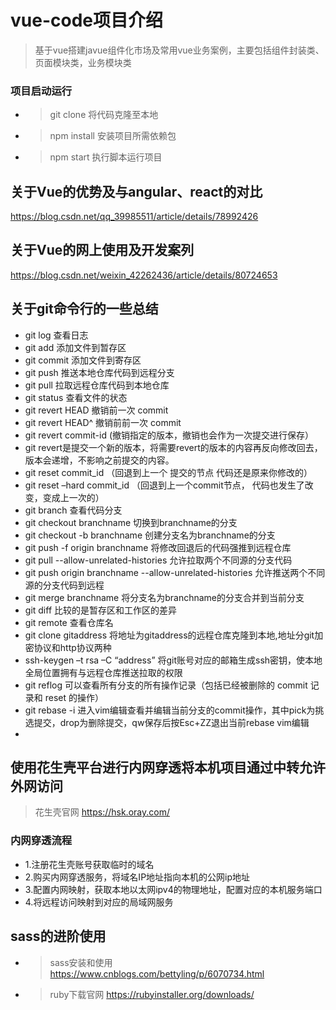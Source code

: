 # vue-code项目介绍

> 基于vue搭建javue组件化市场及常用vue业务案例，主要包括组件封装类、页面模块类，业务模块类
### 项目启动运行
- > git clone 将代码克隆至本地
- > npm install 安装项目所需依赖包
- > npm start 执行脚本运行项目
## 关于Vue的优势及与angular、react的对比
https://blog.csdn.net/qq_39985511/article/details/78992426

## 关于Vue的网上使用及开发案列
https://blog.csdn.net/weixin_42262436/article/details/80724653

## 关于git命令行的一些总结
- git log 查看日志
- git add 添加文件到暂存区
- git commit 添加文件到寄存区
- git push 推送本地仓库代码到远程分支
- git pull 拉取远程仓库代码到本地仓库
- git status 查看文件的状态
- git revert HEAD 撤销前一次 commit 
- git revert HEAD^ 撤销前前一次 commit
- git revert commit-id (撤销指定的版本，撤销也会作为一次提交进行保存） 
- git revert是提交一个新的版本，将需要revert的版本的内容再反向修改回去，版本会递增，不影响之前提交的内容。
- git reset commit_id （回退到上一个 提交的节点 代码还是原来你修改的） 
- git reset –hard commit_id （回退到上一个commit节点， 代码也发生了改变，变成上一次的）
- git branch 查看代码分支
- git checkout branchname 切换到branchname的分支
- git checkout  -b branchname 创建分支名为branchname的分支
- git push -f origin branchname 将修改回退后的代码强推到远程仓库
- git pull --allow-unrelated-histories 允许拉取两个不同源的分支代码
- git push origin branchname --allow-unrelated-histories 允许推送两个不同源的分支代码到远程
- git merge branchname 将分支名为branchname的分支合并到当前分支
- git diff 比较的是暂存区和工作区的差异
- git remote 查看仓库名
- git clone gitaddress 将地址为gitaddress的远程仓库克隆到本地,地址分git加密协议和http协议两种
- ssh-keygen –t rsa –C “address” 将git账号对应的邮箱生成ssh密钥，使本地全局位置拥有与远程仓库推送拉取的权限
- git reflog 可以查看所有分支的所有操作记录（包括已经被删除的 commit 记录和 reset 的操作）
- git rebase -i 进入vim编辑查看并编辑当前分支的commit操作，其中pick为挑选提交，drop为删除提交，qw保存后按Esc+ZZ退出当前rebase vim编辑
- 

## 使用花生壳平台进行内网穿透将本机项目通过中转允许外网访问
> 花生壳官网 https://hsk.oray.com/
### 内网穿透流程
- 1.注册花生壳账号获取临时的域名
- 2.购买内网穿透服务，将域名IP地址指向本机的公网ip地址
- 3.配置内网映射，获取本地以太网ipv4的物理地址，配置对应的本机服务端口
- 4.将远程访问映射到对应的局域网服务

## sass的进阶使用
- > sass安装和使用 https://www.cnblogs.com/bettyling/p/6070734.html
- > ruby下载官网 https://rubyinstaller.org/downloads/
